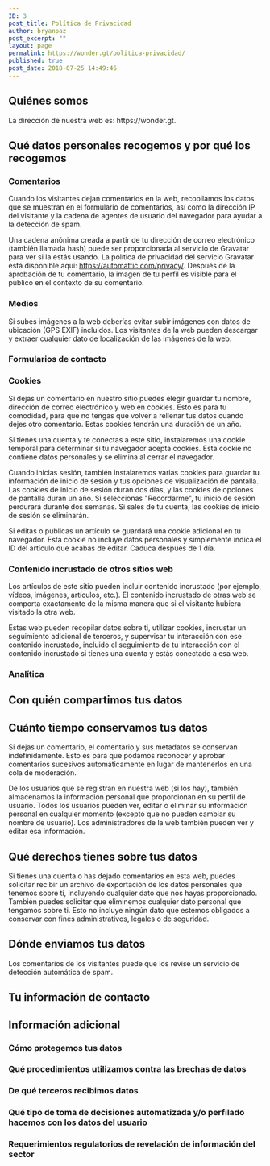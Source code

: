 ```yaml
---
ID: 3
post_title: Política de Privacidad
author: bryanpaz
post_excerpt: ""
layout: page
permalink: https://wonder.gt/politica-privacidad/
published: true
post_date: 2018-07-25 14:49:46
---
```

<h2>Quiénes somos</h2>
La dirección de nuestra web es: https://wonder.gt.
<h2>Qué datos personales recogemos y por qué los recogemos</h2>
<h3>Comentarios</h3>
Cuando los visitantes dejan comentarios en la web, recopilamos los datos que se muestran en el formulario de comentarios, así como la dirección IP del visitante y la cadena de agentes de usuario del navegador para ayudar a la detección de spam.

Una cadena anónima creada a partir de tu dirección de correo electrónico (también llamada hash) puede ser proporcionada al servicio de Gravatar para ver si la estás usando. La política de privacidad del servicio Gravatar está disponible aquí: https://automattic.com/privacy/. Después de la aprobación de tu comentario, la imagen de tu perfil es visible para el público en el contexto de su comentario.
<h3>Medios</h3>
Si subes imágenes a la web deberías evitar subir imágenes con datos de ubicación (GPS EXIF) incluidos. Los visitantes de la web pueden descargar y extraer cualquier dato de localización de las imágenes de la web.
<h3>Formularios de contacto</h3>
<h3>Cookies</h3>
Si dejas un comentario en nuestro sitio puedes elegir guardar tu nombre, dirección de correo electrónico y web en cookies. Esto es para tu comodidad, para que no tengas que volver a rellenar tus datos cuando dejes otro comentario. Estas cookies tendrán una duración de un año.

Si tienes una cuenta y te conectas a este sitio, instalaremos una cookie temporal para determinar si tu navegador acepta cookies. Esta cookie no contiene datos personales y se elimina al cerrar el navegador.

Cuando inicias sesión, también instalaremos varias cookies para guardar tu información de inicio de sesión y tus opciones de visualización de pantalla. Las cookies de inicio de sesión duran dos días, y las cookies de opciones de pantalla duran un año. Si seleccionas "Recordarme", tu inicio de sesión perdurará durante dos semanas. Si sales de tu cuenta, las cookies de inicio de sesión se eliminarán.

Si editas o publicas un artículo se guardará una cookie adicional en tu navegador. Esta cookie no incluye datos personales y simplemente indica el ID del artículo que acabas de editar. Caduca después de 1 día.
<h3>Contenido incrustado de otros sitios web</h3>
Los artículos de este sitio pueden incluir contenido incrustado (por ejemplo, vídeos, imágenes, artículos, etc.). El contenido incrustado de otras web se comporta exactamente de la misma manera que si el visitante hubiera visitado la otra web.

Estas web pueden recopilar datos sobre ti, utilizar cookies, incrustar un seguimiento adicional de terceros, y supervisar tu interacción con ese contenido incrustado, incluido el seguimiento de tu interacción con el contenido incrustado si tienes una cuenta y estás conectado a esa web.
<h3>Analítica</h3>
<h2>Con quién compartimos tus datos</h2>
<h2>Cuánto tiempo conservamos tus datos</h2>
Si dejas un comentario, el comentario y sus metadatos se conservan indefinidamente. Esto es para que podamos reconocer y aprobar comentarios sucesivos automáticamente en lugar de mantenerlos en una cola de moderación.

De los usuarios que se registran en nuestra web (si los hay), también almacenamos la información personal que proporcionan en su perfil de usuario. Todos los usuarios pueden ver, editar o eliminar su información personal en cualquier momento (excepto que no pueden cambiar su nombre de usuario). Los administradores de la web también pueden ver y editar esa información.
<h2>Qué derechos tienes sobre tus datos</h2>
Si tienes una cuenta o has dejado comentarios en esta web, puedes solicitar recibir un archivo de exportación de los datos personales que tenemos sobre ti, incluyendo cualquier dato que nos hayas proporcionado. También puedes solicitar que eliminemos cualquier dato personal que tengamos sobre ti. Esto no incluye ningún dato que estemos obligados a conservar con fines administrativos, legales o de seguridad.
<h2>Dónde enviamos tus datos</h2>
Los comentarios de los visitantes puede que los revise un servicio de detección automática de spam.
<h2>Tu información de contacto</h2>
<h2>Información adicional</h2>
<h3>Cómo protegemos tus datos</h3>
<h3>Qué procedimientos utilizamos contra las brechas de datos</h3>
<h3>De qué terceros recibimos datos</h3>
<h3>Qué tipo de toma de decisiones automatizada y/o perfilado hacemos con los datos del usuario</h3>
<h3>Requerimientos regulatorios de revelación de información del sector</h3>